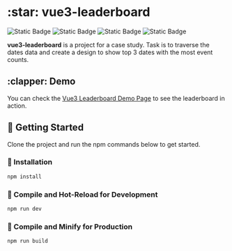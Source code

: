 
<h1>:star: vue3-leaderboard  </h1> 

![Static Badge](https://img.shields.io/badge/Vue.js-3.4.21-%234FC08D?style=plastic&logo=Vue.js) 
![Static Badge](https://img.shields.io/badge/JS-JavaScript-yellow?style=plastic&logo=JavaScript) ![Static Badge](https://img.shields.io/badge/Sass-1.69.5-pink?style=plastic&logo=Sass) ![Static Badge](https://img.shields.io/badge/vite-5.2.8-%23646CFF?style=plastic&logo=Vite&logoColor=%23c3c6ff)

<b>vue3-leaderboard</b> is a project for a case study.
Task is to traverse the dates data and create a design to show top 3 dates with the most event counts. 
<h2> :clapper: Demo</h2>

You can check the [Vue3 Leaderboard Demo Page](https://vue3-leaderboard.netlify.app/)  to see the leaderboard in action. 

## :gun: Getting Started
Clone the project and run the npm commands below to get started.
### :hammer: Installation

```sh
npm install
```

### :wrench: Compile and Hot-Reload for Development

```sh
npm run dev
```

### :beers: Compile and Minify for Production

```sh
npm run build
```


